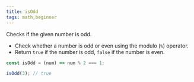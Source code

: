 ```yaml
---
title: isOdd
tags: math,beginner
---
```


Checks if the given number is odd.

- Check whether a number is odd or even using the modulo (`%`) operator.
- Return `true` if the number is odd, `false` if the number is even.

```js
const isOdd = (num) => num % 2 === 1;
```

```js
isOdd(3); // true
```
